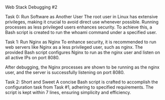 Web Stack Debugging #2


Task 0: Run Software as Another User
The root user in Linux has extensive privileges, making it crucial to avoid direct 
use whenever possible. Running processes as less privileged users enhances security. 
To achieve this, a Bash script is created to run the whoami command under a specified user.

Task 1: Run Nginx as Nginx
To enhance security, it is recommended to run web servers like Nginx as a less 
privileged user, such as nginx. The provided Bash script configures Nginx to run 
as the nginx user and listen on all active IPs on port 8080.

After debugging, the Nginx processes are shown to be running as the nginx user,
and the server is successfully listening on port 8080.

Task 2: Short and Sweet
A concise Bash script is crafted to accomplish the configuration task from Task #1, 
adhering to specified requirements. The script is kept within 7 lines, ensuring 
simplicity and efficiency.
